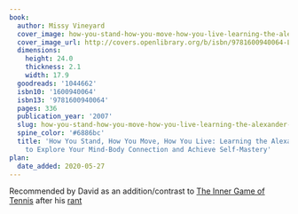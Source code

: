 ```yaml
---
book:
  author: Missy Vineyard
  cover_image: how-you-stand-how-you-move-how-you-live-learning-the-alexander-technique-to-explore-your-mind-body-connection-and-achieve-self-mastery.jpg
  cover_image_url: http://covers.openlibrary.org/b/isbn/9781600940064-L.jpg
  dimensions:
    height: 24.0
    thickness: 2.1
    width: 17.9
  goodreads: '1044662'
  isbn10: '1600940064'
  isbn13: '9781600940064'
  pages: 336
  publication_year: '2007'
  slug: how-you-stand-how-you-move-how-you-live-learning-the-alexander-technique-to-explore-your-mind-body-connection-and-achieve-self-mastery
  spine_color: '#6886bc'
  title: 'How You Stand, How You Move, How You Live: Learning the Alexander Technique
    to Explore Your Mind-Body Connection and Achieve Self-Mastery'
plan:
  date_added: 2020-05-27
---
```


Recommended by David as an addition/contrast to [The Inner Game of
Tennis](https://books.rixx.de/reviews/2020/the-inner-game-of-tennis-the-classic-guide-to-the-mental-side-of-peak-performance/)
after his [rant](https://notebook.drmaciver.com/posts/2020-05-27-07:21.html)
